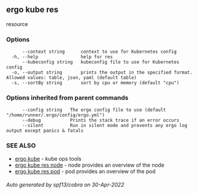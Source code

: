 ## ergo kube res

resource

### Options

```
      --context string      context to use for Kubernetes config
  -h, --help                help for res
      --kubeconfig string   kubeconfig file to use for Kubernetes config
  -o, --output string       prints the output in the specified format. Allowed values: table, json, yaml (default table)
  -s, --sortBy string       sort by cpu or memory (default "cpu")
```

### Options inherited from parent commands

```
      --config string   The ergo config file to use (default "/home/runner/.ergo/config/ergo.yml")
      --debug           Prints the stack trace if an error occurs
      --silent          Run in silent mode and prevents any ergo log output except panics & fatals
```

### SEE ALSO

* [ergo kube](ergo_kube.md)	 - kube ops tools
* [ergo kube res node](ergo_kube_res_node.md)	 - node provides an overview of the node
* [ergo kube res pod](ergo_kube_res_pod.md)	 - pod provides an overview of the pod

###### Auto generated by spf13/cobra on 30-Apr-2022
